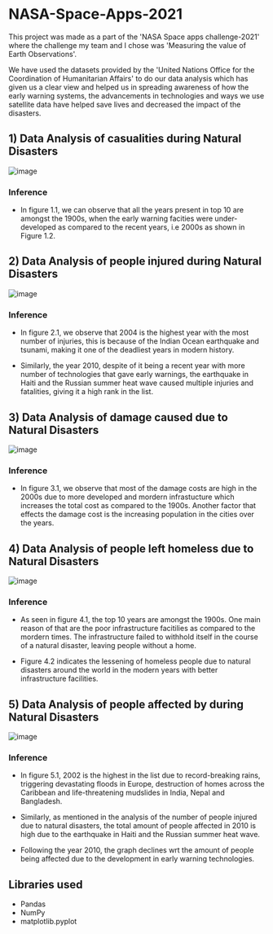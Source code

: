 # NASA-Space-Apps-2021

This project was made as a part of the 'NASA Space apps challenge-2021' where the challenge my team and I chose was 'Measuring the value of Earth Observations'.

We have used the datasets provided by the 'United Nations Office for the Coordination of Humanitarian Affairs' to do our data analysis which has given us a clear view and helped us in spreading awareness of how the early warning systems, the advancements in technologies and ways we use satellite data have helped save lives and decreased the impact of the disasters.

## 1) Data Analysis of casualities during Natural Disasters

![image](https://user-images.githubusercontent.com/71747053/135768652-f9f0938d-dd3f-4d96-86a4-24bed3ec6759.png)

### Inference
- In figure 1.1, we can observe that all the years present in top 10 are amongst the 1900s, when the early warning facities were under-developed as compared to the recent years, i.e 2000s as shown in Figure 1.2.



## 2) Data Analysis of people injured during Natural Disasters

![image](https://user-images.githubusercontent.com/71747053/135768866-68ba1c67-fc1c-4829-b211-c619f8d49b90.png)

### Inference
- In figure 2.1, we observe that 2004 is the highest year with the most number of injuries, this is because of the Indian Ocean earthquake and tsunami, making it one of the deadliest years in modern history.

- Similarly, the year 2010, despite of it being a recent year with more number of technologies that gave early warnings, the earthquake in Haiti and the Russian summer heat wave caused multiple injuries and fatalities, giving it a high rank in the list.


## 3) Data Analysis of damage caused due to Natural Disasters

![image](https://user-images.githubusercontent.com/71747053/135769056-dc44911a-9617-477d-a3e3-2c308c5cd35b.png)

### Inference
- In figure 3.1, we observe that most of the damage costs are high in the 2000s due to more developed and mordern infrastucture which increases the total cost as compared to the 1900s. Another factor that effects the damage cost is the increasing population in the cities over the years.


## 4) Data Analysis of people left homeless due to Natural Disasters

![image](https://user-images.githubusercontent.com/71747053/135769073-46fc4338-6f12-42ba-853b-1b8360e30141.png)

### Inference
- As seen in figure 4.1, the top 10 years are amongst the 1900s. One main reason of that are the poor infrastructure facitilies as compared to the mordern times. The infrastructure failed to withhold itself in the course of a natural disaster, leaving people without a home.

- Figure 4.2 indicates the lessening of homeless people due to natural disasters around the world in the modern years with better infrastructure facilities.


## 5) Data Analysis of people affected by during Natural Disasters

![image](https://user-images.githubusercontent.com/71747053/135769079-a7718d10-cf65-4b0e-b97e-e423e871f1a6.png)

### Inference
- In figure 5.1, 2002 is the highest in the list due to record-breaking rains, triggering devastating floods in Europe, destruction of homes across the Caribbean and life-threatening mudslides in India, Nepal and Bangladesh.  

- Similarly, as mentioned in the analysis of the number of people injured due to natural disasters, the total amount of people affected in 2010 is high due to the earthquake in Haiti and the Russian summer heat wave.  

- Following the year 2010, the graph declines wrt the amount of people being affected due to the development in early warning technologies.


## Libraries used 
- Pandas
- NumPy
- matplotlib.pyplot
